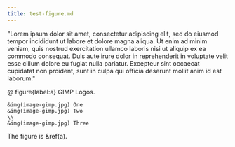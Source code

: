 ```yaml
---
title: test-figure.md
---
```


"Lorem ipsum dolor sit amet, consectetur adipiscing elit, sed do eiusmod tempor
incididunt ut labore et dolore magna aliqua. Ut enim ad minim veniam, quis
nostrud exercitation ullamco laboris nisi ut aliquip ex ea commodo consequat.
Duis aute irure dolor in reprehenderit in voluptate velit esse cillum dolore eu
fugiat nulla pariatur. Excepteur sint occaecat cupidatat non proident, sunt in
culpa qui officia deserunt mollit anim id est laborum."

@ figure{label:a}
  GIMP Logos.

  ```combination
  &img(image-gimp.jpg) One 
  &img(image-gimp.jpg) Two
  \\
  &img(image-gimp.jpg) Three
  ```

The figure is &ref(a).

